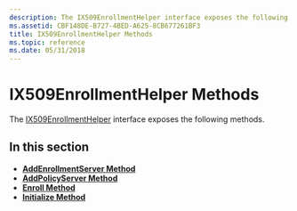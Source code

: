 ```yaml
---
description: The IX509EnrollmentHelper interface exposes the following methods.
ms.assetid: CBF148DE-B727-4BED-A625-8CB677261BF3
title: IX509EnrollmentHelper Methods
ms.topic: reference
ms.date: 05/31/2018
---
```


# IX509EnrollmentHelper Methods

The [IX509EnrollmentHelper](enrollwithix509enrollmenthelper.md) interface exposes the following methods.

## In this section

-   [**AddEnrollmentServer Method**](/windows/desktop/api/Certenroll/nf-certenroll-ix509enrollmenthelper-addenrollmentserver)
-   [**AddPolicyServer Method**](/windows/desktop/api/Certenroll/nf-certenroll-ix509enrollmenthelper-addpolicyserver)
-   [**Enroll Method**](/windows/desktop/api/Certenroll/nf-certenroll-ix509enrollmenthelper-enroll)
-   [**Initialize Method**](/windows/desktop/api/Certenroll/nf-certenroll-ix509enrollmenthelper-initialize)

 

 



